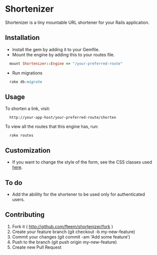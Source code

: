 # Shortenizer

Shortenizer is a tiny mountable URL shortener for your Rails application. 


## Installation
* Install the gem by adding it to your Gemfile.
* Mount the engine by adding this to your routes file.
```ruby
  mount Shortenizer::Engine => "/your-preferred-route"
```


* Run migrations
```ruby
  rake db:migrate
```

## Usage
To shorten a link, visit: 
```
  http://your-app-host/your-preferred-route/shorten
```

To view all the routes that this engine has, run:
```
  rake routes
```

## Customization

* If you want to change the style of the form, see the CSS classes used [here](https://github.com/fteem/shortenizer/blob/master/app/assets/stylesheets/shortenizer/application.css).

## To do
* Add the abiility for the shortener to be used only for authenticated users.

## Contributing

1. Fork it ( http://github.com/fteem/shortenizer/fork )
2. Create your feature branch (git checkout -b my-new-feature)
3. Commit your changes (git commit -am 'Add some feature')
4. Push to the branch (git push origin my-new-feature)
5. Create new Pull Request

